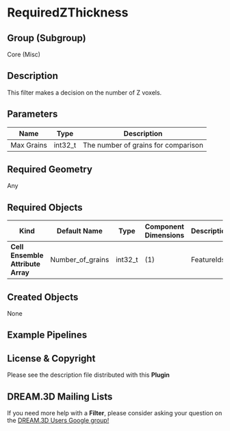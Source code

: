 # RequiredZThickness  #


## Group (Subgroup) ##

Core (Misc)

## Description ##

This filter makes a decision on the number of Z voxels. 

## Parameters ##

| Name             | Type | Description |
|------------------|------| ------------|
| Max Grains | int32_t | The number of grains for comparison |
 
## Required Geometry ##

Any

## Required Objects ##

| Kind | Default Name | Type | Component Dimensions | Description |
|------|--------------|------|----------------------|-------------|
| **Cell Ensemble Attribute Array** | Number_of_grains | int32_t | (1) | FeatureIds |

## Created Objects ##

None

## Example Pipelines ##



## License & Copyright ##

Please see the description file distributed with this **Plugin**

## DREAM.3D Mailing Lists ##

If you need more help with a **Filter**, please consider asking your question on the [DREAM.3D Users Google group!](https://groups.google.com/forum/?hl=en#!forum/dream3d-users)







